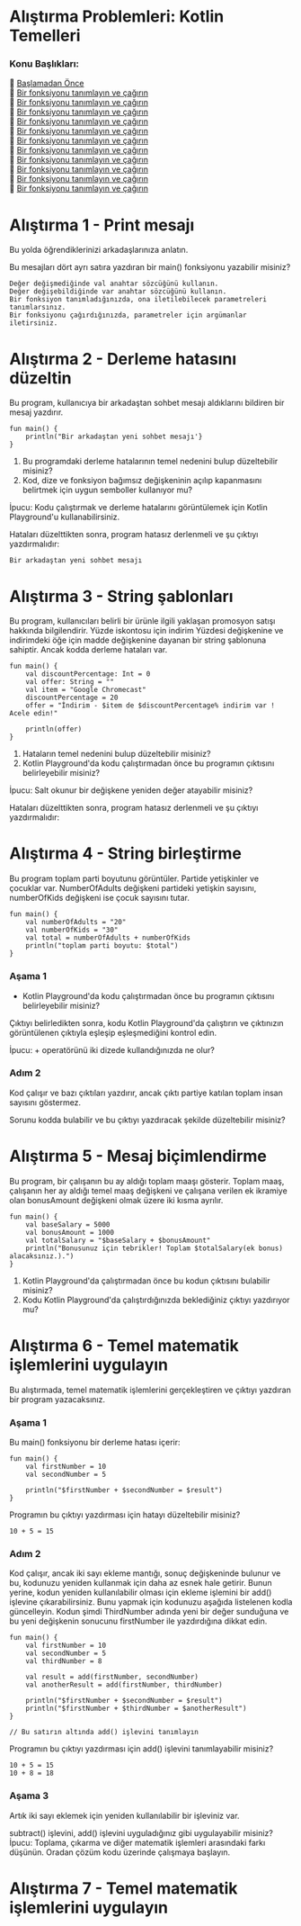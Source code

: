 # Alıştırma Problemleri: Kotlin Temelleri

### Konu Başlıkları:


📌  [Başlamadan Önce](https://github.com/serkanalc/Android-Basics-with-Compose-TR/blob/main/Part%2001%20-%20Kotlin'le%20Programlamaya%20Giri%C5%9F/Codelab%2004%20-%20Kotlin'de%20fonksiyonlar%20olu%C5%9Fturun%20ve%20kullan%C4%B1n/Ba%C5%9Flamadan%20%C3%96nce.md) <br>
📌  [Bir fonksiyonu tanımlayın ve çağırın](#1) <br>
📌  [Bir fonksiyonu tanımlayın ve çağırın](#2) <br>
📌  [Bir fonksiyonu tanımlayın ve çağırın](#3) <br>
📌  [Bir fonksiyonu tanımlayın ve çağırın](#4) <br>
📌  [Bir fonksiyonu tanımlayın ve çağırın](#5) <br>
📌  [Bir fonksiyonu tanımlayın ve çağırın](#6) <br>
📌  [Bir fonksiyonu tanımlayın ve çağırın](#7) <br>
📌  [Bir fonksiyonu tanımlayın ve çağırın](#8) <br>
📌  [Bir fonksiyonu tanımlayın ve çağırın](#9) <br>
📌  [Bir fonksiyonu tanımlayın ve çağırın](#10) <br>
📌  [Bir fonksiyonu tanımlayın ve çağırın](#11) <br>

#

# <a name="1"></a>Alıştırma 1 - Print mesajı

Bu yolda öğrendiklerinizi arkadaşlarınıza anlatın.

Bu mesajları dört ayrı satıra yazdıran bir main() fonksiyonu yazabilir misiniz?

```
Değer değişmediğinde val anahtar sözcüğünü kullanın.
Değer değişebildiğinde var anahtar sözcüğünü kullanın.
Bir fonksiyon tanımladığınızda, ona iletilebilecek parametreleri tanımlarsınız.
Bir fonksiyonu çağırdığınızda, parametreler için argümanlar iletirsiniz.
```
# <a name="2"></a>Alıştırma 2 - Derleme hatasını düzeltin

Bu program, kullanıcıya bir arkadaştan sohbet mesajı aldıklarını bildiren bir mesaj yazdırır.

```
fun main() { 
    println("Bir arkadaştan yeni sohbet mesajı'}
}
```
1. Bu programdaki derleme hatalarının temel nedenini bulup düzeltebilir misiniz?
2. Kod, dize ve fonksiyon bağımsız değişkeninin açılıp kapanmasını belirtmek için uygun semboller kullanıyor mu?

İpucu: Kodu çalıştırmak ve derleme hatalarını görüntülemek için Kotlin Playground'u kullanabilirsiniz.

Hataları düzelttikten sonra, program hatasız derlenmeli ve şu çıktıyı yazdırmalıdır:

```
Bir arkadaştan yeni sohbet mesajı
```
# <a name="3"></a>Alıştırma 3 - String şablonları

Bu program, kullanıcıları belirli bir ürünle ilgili yaklaşan promosyon satışı hakkında bilgilendirir. Yüzde iskontosu için indirim Yüzdesi değişkenine ve indirimdeki öğe için madde değişkenine dayanan bir string şablonuna sahiptir. Ancak kodda derleme hataları var.

```
fun main() {
    val discountPercentage: Int = 0
    val offer: String = ""
    val item = "Google Chromecast"
    discountPercentage = 20
    offer = "İndirim - $item de $discountPercentage% indirim var ! Acele edin!"
    
    println(offer)
}
```
1. Hataların temel nedenini bulup düzeltebilir misiniz?
2. Kotlin Playground'da kodu çalıştırmadan önce bu programın çıktısını belirleyebilir misiniz?

İpucu: Salt okunur bir değişkene yeniden değer atayabilir misiniz?

Hataları düzelttikten sonra, program hatasız derlenmeli ve şu çıktıyı yazdırmalıdır:

# <a name="4"></a>Alıştırma 4 - String birleştirme

Bu program toplam parti boyutunu görüntüler. Partide yetişkinler ve çocuklar var. NumberOfAdults değişkeni partideki yetişkin sayısını, numberOfKids değişkeni ise çocuk sayısını tutar.

```
fun main() {
    val numberOfAdults = "20"
    val numberOfKids = "30"
    val total = numberOfAdults + numberOfKids
    println("toplam parti boyutu: $total")
}
```
### Aşama 1

- Kotlin Playground'da kodu çalıştırmadan önce bu programın çıktısını belirleyebilir misiniz?

Çıktıyı belirledikten sonra, kodu Kotlin Playground'da çalıştırın ve çıktınızın görüntülenen çıktıyla eşleşip eşleşmediğini kontrol edin.

İpucu: + operatörünü iki dizede kullandığınızda ne olur?

### Adım 2
Kod çalışır ve bazı çıktıları yazdırır, ancak çıktı partiye katılan toplam insan sayısını göstermez.

Sorunu kodda bulabilir ve bu çıktıyı yazdıracak şekilde düzeltebilir misiniz?

# <a name="5"></a>Alıştırma 5 - Mesaj biçimlendirme

Bu program, bir çalışanın bu ay aldığı toplam maaşı gösterir. Toplam maaş, çalışanın her ay aldığı temel maaş değişkeni ve çalışana verilen ek ikramiye olan bonusAmount  değişkeni olmak üzere iki kısma ayrılır.

```
fun main() {
    val baseSalary = 5000
    val bonusAmount = 1000
    val totalSalary = "$baseSalary + $bonusAmount"
    println("Bonusunuz için tebrikler! Toplam $totalSalary(ek bonus) alacaksınız.).")
}
```
1. Kotlin Playground'da çalıştırmadan önce bu kodun çıktısını bulabilir misiniz?
2. Kodu Kotlin Playground'da çalıştırdığınızda beklediğiniz çıktıyı yazdırıyor mu?

# <a name="6"></a>Alıştırma 6 - Temel matematik işlemlerini uygulayın

Bu alıştırmada, temel matematik işlemlerini gerçekleştiren ve çıktıyı yazdıran bir program yazacaksınız.

### Aşama 1

Bu main() fonksiyonu bir derleme hatası içerir:

```
fun main() {
    val firstNumber = 10
    val secondNumber = 5
    
    println("$firstNumber + $secondNumber = $result")
}
```
Programın bu çıktıyı yazdırması için hatayı düzeltebilir misiniz?

```
10 + 5 = 15
```
### Adım 2

Kod çalışır, ancak iki sayı ekleme mantığı, sonuç değişkeninde bulunur ve bu, kodunuzu yeniden kullanmak için daha az esnek hale getirir. Bunun yerine, kodun yeniden kullanılabilir olması için ekleme işlemini bir add() işlevine çıkarabilirsiniz. Bunu yapmak için kodunuzu aşağıda listelenen kodla güncelleyin. Kodun şimdi ThirdNumber adında yeni bir değer sunduğuna ve bu yeni değişkenin sonucunu firstNumber ile yazdırdığına dikkat edin.

```
fun main() {
    val firstNumber = 10
    val secondNumber = 5
    val thirdNumber = 8
    
    val result = add(firstNumber, secondNumber)
    val anotherResult = add(firstNumber, thirdNumber)

    println("$firstNumber + $secondNumber = $result")
    println("$firstNumber + $thirdNumber = $anotherResult")
}

// Bu satırın altında add() işlevini tanımlayın
```

Programın bu çıktıyı yazdırması için add() işlevini tanımlayabilir misiniz?

```
10 + 5 = 15
10 + 8 = 18
```
### Aşama 3

Artık iki sayı eklemek için yeniden kullanılabilir bir işleviniz var.

subtract() işlevini, add() işlevini uyguladığınız gibi uygulayabilir misiniz?
İpucu: Toplama, çıkarma ve diğer matematik işlemleri arasındaki farkı düşünün. Oradan çözüm kodu üzerinde çalışmaya başlayın.

# <a name="7"></a>Alıştırma 7 - Temel matematik işlemlerini uygulayın
